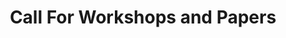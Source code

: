 ---
permalink: /workshop/
title: Call For Workshops and Papers
layout: workshop
info:
  info_sections:
      - header: "Workshop Proposals"
        subheader: "<ul><li>Deadline for proposals: October 6, 2023</li>
        <li>Notification of acceptance: November, 10 2023</li>
        <li>Contact for submission: Gary Lupyan (<a href='mailto:lupyan@wisc.edu'>lupyan@wisc.edu</a>)</li></ul>
        EVOLANG will host several thematically focused workshops to be held on May 18th. For all accepted workshops, the workshop organizers will be responsible for finalizing the detailed schedule and for soliciting contributions.<br><br>" 
        subheader_2: "Workshop proposals should be submitted as a PDF, and include the following information:"
        body_2: "
      ● Workshop title<br>
        ● How long do you anticipate the workshop will run? (depending on the number of submissions, we may group workshops into shorter and longer slots, depending on needs).<br>
        ● Names and contact information for the workshop organizers,<br>
        ● What research questions does your workshop address? Why are these questions important to the study of language evolution? What makes this workshop timely? What makes the organizers qualified to run the workshop? What criteria are you using to invite contributors? (no more than 750 words + references).<br>
        ● A list of likely contributors<br>
        ● A tentative schedule<br>
        ● Do you have any special technical needs?<br><br><br>
        Workshop proposals will be reviewed and selected by the local organizers and at least two referees.
        "
      - header: "Paper submissions"
        subheader: "The deadline for submission to EVOLANG XV (<A HREF='https://www.visitmadison.com/'><b>Madison, WI USA</b></A>, May 18-21, 2024) is October 6, 2023. You can submit to EvoLang XV via <A HREF='https://openreview.net/group?id=EVOLANG.org/2024/Conference&referrer=%5BHomepage%5D(%2F)'><b>OpenReview..</b></A> Please carefully read the guidelines set out below - and see the linked submission templates - to prepare your submission. Submissions that do not adhere to the guidelines may be rejected without review. If you have a problem with your submission, please email <a href='scientific-committee@evolang.org.'>scientific-committee@evolang.org</a>.
        Submissions may be in any relevant discipline, and should aim to make clear their own substantive claim relating to relevant, current scientific literature in the field of language evolution. Submissions which do not have clear relevance to the field may be rejected without review."
        subheader_2: "Submission Format"
        body_2: "
        Submissions can be both for podium presentations (15 min talk + 5 min Q&A) and for poster presentations. Authors are limited to one first-authored podium presentation and one first-authored poster. There is no limit on the number of submissions for which you can be a non-first author. When submitting, please indicate your preferred mode of presentation (podium talk or poster). We hope to see as many of you as possible in person, but we understand that travel to the US is not possible for all presenters. We will be able to offer a limited number of virtual flash talks and podium presentations. 
        For both podium and poster presentations, there are <b>two possible types of submission:</b>
        <br><br>(a) <b>Full papers</b>, which can have a length of between 6 and 8 pages; and
        <br><br>(b) <b>Abstracts</b>, which can be up to 2 pages long.
        All accepted submissions will be published in an online proceedings volume to appear before the start of the conference. 
        <br><br><br>Submissions must be formatted according the following guidelines/style sheets:
        <br><br><a href= 'https://www.google.com/url?q=https://evolang2024.github.io/submission_templates/evolang_XV_template.docx&sa=D&source=docs&ust=1690998561092535&usg=AOvVaw1Mqkyai-TS-vqw0tYEf2id'><b>MS Word</b></a>
        <br><a href='https://evolang2024.github.io/submission_templates/evolang_XV_template.pdf'><b>PDF</b></a>
        <br><a href='https://www.google.com/url?q=https://evolang2024.github.io/submission_templates/evolang_XV_template_latex.zip&sa=D&source=docs&ust=1690998599584011&usg=AOvVaw1IFisdi_mXVwagExdPKV2y'><b>LaTeX</b></a><br>
        <br>Please do not change the margins, line spacing, font size, etc. in the provided templates. Submissions may be in the form of long papers (6-8 pages excluding references) or abstracts (2 pages excluding references). For 2-page abstracts, use the same template as for the long papers, omitting the abstract section and using the body text for the entire submission (as such, there is no need to include the 'abstract' section in 2-page abstracts).
        Upon acceptance authors will be encouraged to sign a <a href='https://creativecommons.org/licenses/by-nd/2.0/'><b>CC BY ND license</b></a>, which allows for free reuse of the work as long as the original authors are attributed. Accepted and licensed submissions will be published in online proceedings to appear before the start of the conference."
      - header: Double-blind peer review
        subheader: "The review process is double-blind: authors will not be told who reviews their paper and reviewers will not be told who the authors of the papers are. To ensure this process goes smoothly, initial submissions should be anonymous. Please keep in mind the following guidelines for keeping your paper anonymous:<br><br>
        1. 	Do not include the names and affiliations of authors in the paper
        Names and affiliations will be added after the paper has been reviewed and accepted. However, keep in mind that names and affiliations will take up space. We suggest that authors include anonymous placeholders for names and affiliations to avoid problems with page limits (e.g. “Author BBBBB & Author CCCCC”).
        If the paper is accepted, the authors will be required to submit a camera-ready version with author names, affiliations, and acknowledgements included. At the submission stage, please make sure that the work will adhere to the space limitations once these changes are made.
        <br><br>2. 	Make sure not to reveal the identity of the authors indirectly
        This can include the following steps:<br><br>
        ●  	Use third person to refer to previous work by the authors. e.g. instead of “As we have previously shown, language is a complex system (Jones, 2012)” use “As was previously shown, language is a complex system (Jones, 2012)”, or more simply “Language is a complex system (Jones, 2012)”.
        <br><br>●  	Do not eliminate essential self-references or other references but limit self-references only to papers that are relevant for those reviewing the submitted paper.
        <br><br>●  	Make sure figures do not contain any affiliation related identifier. <br><br><br>Given the small size of the field it may not be possible to completely prevent reviewers from guessing the identity of the authors, but please make every effort to keep submissions anonymous." 
      - header: "FAQs"
        subheader: "<br>● Is there any support for supplementary materials along with my submission?
        <br>&nbsp&nbsp&nbsp&nbspThere will be some support for online supplementary materials. Reviewers will not evaluate the supplementary materials, however, so all information necessary to understand and evaluate the submission should be included in the main paper or abstract. Authors are encouraged to make data or code available for the final publication. All supplementary materials should be submitted within a single zip file, which should also include a readme file describing the contents. Supplementary materials should be referenced in the main text of the final submission (e.g. 'see supplementary materials')."
        subheader: "<br>● Does the length of the full paper (6-8 pages) include the references?
        <br>&nbsp&nbsp&nbsp&nbspYes. The full paper should be 6-8 pages including the references.
        <br>● Should I submit a 150-word summary for my abstract submission?
        <br>&nbsp&nbsp&nbsp&nbspYes, the 150-word summary is required for all types of the submission.
         <br>● Should the figures and tables be included within the 2 page-limit for the abstract submission?
        <br>&nbsp&nbsp&nbsp&nbspYes. The extra page(s) can be used only for references and acknowledgements (funding bodies &nbsp&nbsp&nbspetc)."
      - header: "Musical performances"
        subheader: Evolang folks are a musical bunch and some past conferences have included musical numbers (<a href='http://www.replicatedtypo.com/talking-heads-at-evolangx/8727.html'><b>Luc Steels’s performance at EvoLang X was a highlight</b></a>). If you would like to pitch an idea for a musical event or to volunteer yourself as a performer, please get in touch with Gary Lupyan (<a href='mailto:lupyan@wisc.edu'>lupyan@wisc.edu</a>).
                    
---
